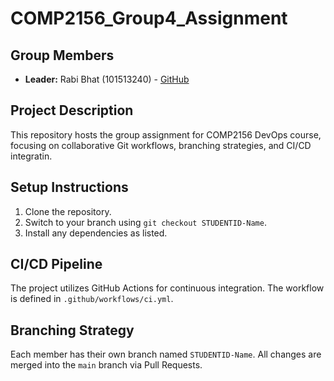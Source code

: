 # COMP2156_Group4_Assignment

## Group Members
- **Leader:** Rabi Bhat (101513240) - [GitHub](https://github.com/itsrabinbhat)

## Project Description
This repository hosts the group assignment for COMP2156 DevOps course, focusing on collaborative Git workflows, branching strategies, and CI/CD integratin.

## Setup Instructions
1. Clone the repository. 
2. Switch to your branch using `git checkout STUDENTID-Name`. 
3. Install any dependencies as listed.

## CI/CD Pipeline 
The project utilizes GitHub Actions for continuous integration. The workflow is defined 
in `.github/workflows/ci.yml`. 

## Branching Strategy 
Each member has their own branch named `STUDENTID-Name`. All changes are 
merged into the `main` branch via Pull Requests. 